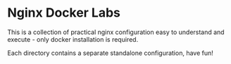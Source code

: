 # Nginx Docker Labs

This is a collection of practical nginx configuration easy to understand and execute - only docker installation is required.

Each directory contains a separate standalone configuration, have fun!
